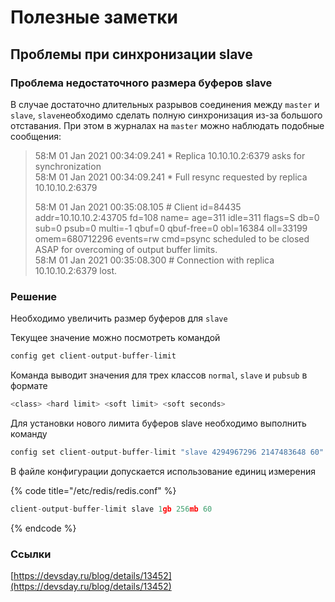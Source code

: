 # Полезные заметки

## Проблемы при синхронизации slave

### Проблема недостаточного размера буферов slave

В случае достаточно длительных разрывов соединения между `master` и `slave`, `slave`необходимо сделать полную синхронизация из-за большого отставания. При этом в журналах на `master` можно наблюдать подобные сообщения:

> 58:M 01 Jan 2021 00:34:09.241 \* Replica 10.10.10.2:6379 asks for synchronization  
> 58:M 01 Jan 2021 00:34:09.241 \* Full resync requested by replica 10.10.10.2:6379  
>   
> 58:M 01 Jan 2021 00:35:08.105 \# Client id=84435 addr=10.10.10.2:43705 fd=108 name= age=311 idle=311 flags=S db=0 sub=0 psub=0 multi=-1 qbuf=0 qbuf-free=0 obl=16384 oll=33199 omem=680712296 events=rw cmd=psync scheduled to be closed ASAP for overcoming of output buffer limits.  
> 58:M 01 Jan 2021 00:35:08.300 \# Connection with replica 10.10.10.2:6379 lost.

### Решение

Необходимо увеличить размер буферов для `slave`

Текущее значение можно посмотреть командой

```c
config get client-output-buffer-limit
```

Команда выводит значения для трех классов `normal`, `slave` и `pubsub` в формате

```c
<class> <hard limit> <soft limit> <soft seconds>
```

Для установки нового лимита буферов slave необходимо выполнить команду

```c
config set client-output-buffer-limit "slave 4294967296 2147483648 60"
```

В файле конфигурации допускается использование единиц измерения

{% code title="/etc/redis/redis.conf" %}
```c
client-output-buffer-limit slave 1gb 256mb 60
```
{% endcode %}

### Ссылки

[https://devsday.ru/blog/details/13452](https://devsday.ru/blog/details/13452)

